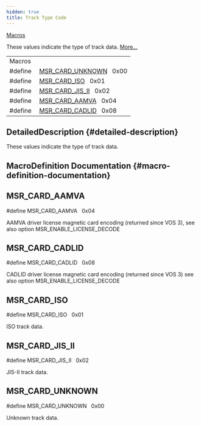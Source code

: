 ```yaml
---
hidden: true
title: Track Type Code
---
```


[Macros](#define-members)

These values indicate the type of track data. [More\...](#details)

|          |                                                                |
|----------|----------------------------------------------------------------|
| Macros   |                                                                |
| #define  | [MSR_CARD_UNKNOWN](#ga723f8beb3336381c5ecb8f1ec9bba0f4)   0x00 |
| #define  | [MSR_CARD_ISO](#gacd72026476677415eaf482b2fb2e0032)   0x01     |
| #define  | [MSR_CARD_JIS_II](#gaf1dad30c2494f4da59022687eb8e9dc1)   0x02  |
| #define  | [MSR_CARD_AAMVA](#ga6cc72de09ffb5837fe5c292afaccba2e)   0x04   |
| #define  | [MSR_CARD_CADLID](#ga73c4fdf1b21740a38b2d3a3bf00d3f00)   0x08  |

## DetailedDescription {#detailed-description}

These values indicate the type of track data.

## MacroDefinition Documentation {#macro-definition-documentation}

## MSR_CARD_AAMVA <a href="#ga6cc72de09ffb5837fe5c292afaccba2e" id="ga6cc72de09ffb5837fe5c292afaccba2e"></a>

<p>#define MSR_CARD_AAMVA   0x04</p>

AAMVA driver license magnetic card encoding (returned since VOS 3), see also option MSR_ENABLE_LICENSE_DECODE

## MSR_CARD_CADLID <a href="#ga73c4fdf1b21740a38b2d3a3bf00d3f00" id="ga73c4fdf1b21740a38b2d3a3bf00d3f00"></a>

<p>#define MSR_CARD_CADLID   0x08</p>

CADLID driver license magnetic card encoding (returned since VOS 3) see also option MSR_ENABLE_LICENSE_DECODE

## MSR_CARD_ISO <a href="#gacd72026476677415eaf482b2fb2e0032" id="gacd72026476677415eaf482b2fb2e0032"></a>

<p>#define MSR_CARD_ISO   0x01</p>

ISO track data.

## MSR_CARD_JIS_II <a href="#gaf1dad30c2494f4da59022687eb8e9dc1" id="gaf1dad30c2494f4da59022687eb8e9dc1"></a>

<p>#define MSR_CARD_JIS_II   0x02</p>

JIS-II track data.

## MSR_CARD_UNKNOWN <a href="#ga723f8beb3336381c5ecb8f1ec9bba0f4" id="ga723f8beb3336381c5ecb8f1ec9bba0f4"></a>

<p>#define MSR_CARD_UNKNOWN   0x00</p>

Unknown track data.
